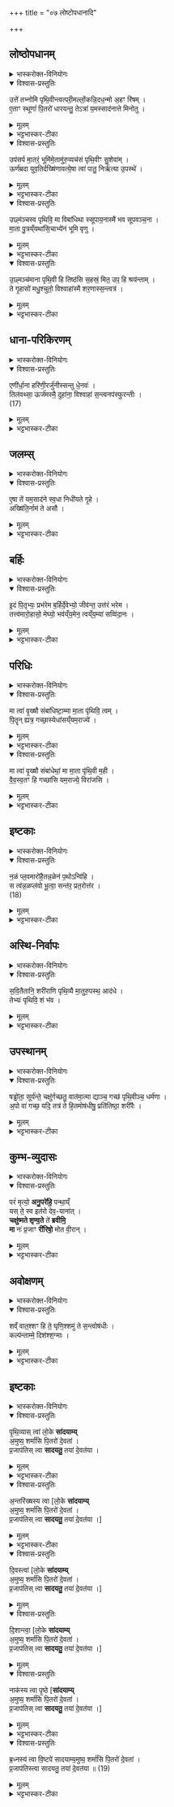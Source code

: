 +++
title = "०७ लोष्टोपधानादि"

+++
<div class="js_include" url="/vedAH_yajuH/taittirIyam/sArasvata-vibhAgaH/AraNyakam/sarva-prastutiH/04_pitR-medhAdi/07_loShTopadhAnAdi"  newLevelForH1="1" includeTitle="true">


## लोष्ठोपधानम्
<details><summary>भास्करोक्त-विनियोगः</summary>

1प्रतिदिशं विधृति-लोष्टानन्वीक्षमाण उपदधाति - उत्ते तभ्नोमीत्यादिभिः प्रतिमन्त्रं प्रथमा जगती । द्वितीया त्रिष्टुप् । तृतीया संस्तारपङ्क्तिः । चतुर्थी मध्येज्योतिर्जगती ॥ 
</details>

<details open><summary>विश्वास-प्रस्तुतिः</summary>

उत्ते॑ तभ्नोमि पृथि॒वीन्त्वत्परी॒मल्लों॒कन्नि॒दध॒न्मो अ॒हꣳ रि॑षम् ।  
ए॒ताꣳ स्थूणां॑ पि॒तरो॑ धारयन्तु॒ तेऽत्रा॑ य॒मस्साद॑नात्ते मिनोतु ।  
</details>

<details><summary>मूलम्</summary>

उत्ते॑ तभ्नोमि पृथि॒वीन्त्वत्परी॒मल्लों॒कन्नि॒दध॒न्मो अ॒हꣳ रि॑षम् ।  
ए॒ताꣳ स्थूणां॑ पि॒तरो॑ धारयन्तु॒ तेऽत्रा॑ य॒मस्साद॑नात्ते मिनोतु ।  
</details>

<details><summary>भट्टभास्कर-टीका</summary>

हे प्रेत ! ते तव त्वदर्थं पृथिवीम् उत्तभ्नोमि विधृतिलोष्टैर्दृढीकरोमि त्वत् । षष्ठ्यर्थे पञ्चमी । पर्य् उपरि तवोपरि इमं लोकं निदधत् स्थापयन् अहं मा उ मैव रिषं रिष्टो हिंसितो मा भूवम् । एतां स्थूणां चितिलक्षणां ते त्वदर्थं पितरो धारयन्त्व् अत्र चितौ यमस् ते सादनात् सदनं गृहं मिनोतु ॥  
</details>


<details open><summary>विश्वास-प्रस्तुतिः</summary>

उप॑सर्प मा॒तरं॒ भूमि॑मे॒तामु॑रु॒व्यच॑सं पृथि॒वीꣳ सु॒शेवा॑म् ।  
ऊर्ण॑म्रदा युव॒तिर्दख्षि॑णावत्ये॒षा त्वा॑ पातु॒ निर्ऋ॑त्या उ॒पस्थे॑ ।  
</details>

<details><summary>मूलम्</summary>

उप॑सर्प मा॒तरं॒ भूमि॑मे॒तामु॑रु॒व्यच॑सं पृथि॒वीꣳ सु॒शेवा॑म् ।  
ऊर्ण॑म्रदा युव॒तिर्दख्षि॑णावत्ये॒षा त्वा॑ पातु॒ निर्ऋ॑त्या उ॒पस्थे॑ ।  
</details>

<details><summary>भट्टभास्कर-टीका</summary>

2उपसर्पेति ॥ सर्वस्य मातृस्थानीयाम् एतां भूमिम् उपसर्प उपगच्छ हे प्रेत! उरुव्यचसं महावकाशां पृथिवीं क्रियाशब्दोऽयम् । प्रथितां विस्तीर्णां सुशेवां सुसुखाम् एषा च भूमिर् ऊर्णम्रदा ऊर्णावन् मृदुतरा स्त्रीवत् सुखकरी मिश्रयित्री वा धान्यादीनां दक्षिणावती दानस्य निमित्तभूता त्वा त्वां निर्ऋत्या उपस्थे विभक्तिव्यत्ययः । मृत्युदेवताया उपस्थात् पार्श्वात् पातु ॥  
</details>

<details open><summary>विश्वास-प्रस्तुतिः</summary>

उछ्म॑ञ्चस्व पृथिवि॒ मा विबा॑धिथा स्सूपाय॒नास्मै॑ भव सूपवञ्च॒ना ।  
मा॒ता पु॒त्रय्ँयथा॑सि॒चाभ्ये॑नं भूमि वृणु ।  
</details>

<details><summary>मूलम्</summary>

उछ्म॑ञ्चस्व पृथिवि॒ मा विबा॑धिथा स्सूपाय॒नास्मै॑ भव सूपवञ्च॒ना ।  
मा॒ता पु॒त्रय्ँयथा॑सि॒चाभ्ये॑नं भूमि वृणु ।  
</details>

<details><summary>भट्टभास्कर-टीका</summary>

3उदिति ॥ श्वसितेरन्तर्भावितण्यर्थस्यैतद्रूपम् । हे पृथिवि! इमं प्रेतम् उच्छ्मञ्चस्व उच्छ्वासय मा विबाधिथा मा विबाधिष्टाः । छान्दसस्सिज्लोपः । अस्मै अस्य प्रेतस्य सूपायना सूपगमना भव सूपवञ्चना सुप्रतिष्ठाना सूपवश्वना अथ चरणीया भव । किञ्च - हे भूमि! एनम् अभिवृणु छादय । यथा माता पुत्रं बालम् अङ्कगतं सिचा वस्त्रदशया अभिवृणोति तद्वत् ॥  
</details>

<details open><summary>विश्वास-प्रस्तुतिः</summary>

उ॒छ्मञ्च॑माना पृथि॒वी हि तिष्ठ॑सि स॒हस्रं॒ मित॒ उप॒ हि श्रय॑न्ताम् ।  
ते गृ॒हासो॑ मधु॒श्चुतो॒ विश्वाहा॑स्मै शर॒णास्स॒न्त्वत्र॑ ।  
</details>

<details><summary>मूलम्</summary>

उ॒छ्मञ्च॑माना पृथि॒वी हि तिष्ठ॑सि स॒हस्रं॒ मित॒ उप॒ हि श्रय॑न्ताम् ।  
ते गृ॒हासो॑ मधु॒श्चुतो॒ विश्वाहा॑स्मै शर॒णास्स॒न्त्वत्र॑ ।  
</details>

<details><summary>भट्टभास्कर-टीका</summary>

4उच्छ्मञ्चमानेति ॥ हिशब्दो हेतौ । यस्मात् त्वां पृथिवी विस्तिर्णा उच्छ्मञ्चमाना एतं प्रेतं मातेव बहुमन्यमाना तिष्ठसि । यस्माच्च सहस्रं मितः । वचनव्यत्ययः । मिताः शर्करा उपश्रयन्ताम् उपश्रयन्ते समन्ताद् धारयन्ति । लडर्थे लोट् । यस्मादेवं तस्मात् ते प्रकृताः पृथिवीशर्करा गृहसामानाधिकरण्यात् पुंस्त्वम् । गृहासः गृहभूता मधुश्चुतः मधुरसस्य अन्नस्य मधुन एव वा क्षरितारः विश्वाहा सर्वदा अस्मै प्रेताय शरणा आश्रयभूताः सन्तु भवन्त्व् अत्र लोके ॥  
</details>

## धाना-परिकिरणम्
<details><summary>भास्करोक्त-विनियोगः</summary>

5तिलमिश्राभिर्धानाभिस् त्रिर् अपसव्यं परिकिरति - एणीरित्य् अस्तारपङ्क्तिः ॥ 
</details>


<details open><summary>विश्वास-प्रस्तुतिः</summary>

एणी॑र्धा॒ना हरि॑णी॒रर्जु॑नीस्सन्तु धे॒नवः॑ ।  
तिल॑वथ्सा॒ ऊर्ज॑मस्मै॒ दुहा॑ना॒ विश्वाहा॑ स॒न्त्वनप॑स्फुरन्तीः ।  
(17)  
</details>

<details><summary>मूलम्</summary>

एणी॑र्धा॒ना हरि॑णी॒रर्जु॑नीस्सन्तु धे॒नवः॑ ।  
तिल॑वथ्सा॒ ऊर्ज॑मस्मै॒ दुहा॑ना॒ विश्वाहा॑ स॒न्त्वनप॑स्फुरन्तीः ।  
(17)  
</details>

<details><summary>भट्टभास्कर-टीका</summary>

एतशब्दात् 'वर्णादनुदात्तात्' इत्यादिना ङीप्नकारयोश्छान्दस णत्वम्, ‘वा छन्दसि' इति जसि पूर्वसवर्णः । एणीः श्वेता धाना भ्रष्टा यवा हरिणीर् हरितवर्णाः । अर्जुनीः शुद्धा भर्जनविशेष वर्णभेदा एवम्भूता धाना अस्मै प्रेताय धेनवः सन्तु तद्वत् कामदुधास्सन्तु । तिलवत्सा मिश्रितास् तिलास् तासां वत्सत्वेन रूप्यन्ते तिलैर्वा वत्सस् तद्वत्यः । उर्जम् अन्नं बलं वा दुहानाः क्षरन्त्यः विश्वाहा विश्वेष्वहस्सु सर्वदा अनपस्फुरन्तीर् अचलन्त्यः सन्तु ॥  
</details>

## जलम्स्
<details><summary>भास्करोक्त-विनियोगः</summary>

6अन्तश्शरा[श्शराव]स्थजलं दक्षिणत उपदधाति - एषेति ॥ 
</details>

<details open><summary>विश्वास-प्रस्तुतिः</summary>

ए॒षा ते॑ यम॒साद॑ने स्व॒धा निधी॑यते गृ॒हे ।  
अख्षि॑ति॒र्नाम॑ ते असौ ।  
</details>

<details><summary>मूलम्</summary>

ए॒षा ते॑ यम॒साद॑ने स्व॒धा निधी॑यते गृ॒हे ।  
अख्षि॑ति॒र्नाम॑ ते असौ ।  
</details>

<details><summary>भट्टभास्कर-टीका</summary>

हे प्रेत! यमसादने यमराष्ट्रं यत् ते गृहं तत्र एषा स्वधा निधीयते स्थाप्यते । सा ते अक्षितिर् नाम प्रसिद्ध्य् अक्षीणा ह्य् असाविति प्रेतस्य नाम सम्बुद्ध्या निर्देशः यज्ञशर्मन् ।।  
</details>

## बर्हिः
<details><summary>भास्करोक्त-विनियोगः</summary>

7समूलं बर्हिर्दक्षिणा स्तृणाति - इदमिति त्रिष्टुभा ॥ 
</details>


<details open><summary>विश्वास-प्रस्तुतिः</summary>

इ॒दं पि॒तृभ्यः॒ प्रभ॑रेम ब॒र्हिर्दे॒वेभ्यो॒ जीव॑न्त॒ उत्त॑रं भरेम ।  
तत्त्व॑मारो॒हासो॒ मेघ्यो॒ भव॑य्ँय॒मेन॒ त्वय्ँय॒म्या॑ सव्विंदा॒नः ।  
</details>

<details><summary>मूलम्</summary>

इ॒दं पि॒तृभ्यः॒ प्रभ॑रेम ब॒र्हिर्दे॒वेभ्यो॒ जीव॑न्त॒ उत्त॑रं भरेम ।  
तत्त्व॑मारो॒हासो॒ मेघ्यो॒ भव॑य्ँय॒मेन॒ त्वय्ँय॒म्या॑ सव्विंदा॒नः ।  
</details>

<details><summary>भट्टभास्कर-टीका</summary>

इदं बर्हिः प्रभरेम प्रहरेम । 'हृग्रहोर्भः' इति भः । प्रहरेम स्थापयामः । देवेभ्यः देवत्वमापन्नेभ्यः जीवन्तः स्वस्थास्सन्तः वयम् उत्तरम् उत्कृष्टतरं यथा तथा भरेम । उत्तरमिति विशेषविवक्षया पुनर्वचनम् । तद् बर्हिस् त्वमारोह असौ यज्ञशर्मन् । ओकारपाठस्तु छान्दसः । मेघ्यः मेघस्थितः वायुर् भवन् अनुस्वारस्तु छान्दसः । प्रेतत्वादन्तरिक्षे चरन् यमेन यम्या च संविदान ऐकमत्यं गतस् तत्र गतस् तयोरनुज्ञां लभमानः यमी यमस्य स्वसा भार्या वा ॥  
</details>

## परिधिः
<details><summary>भास्करोक्त-विनियोगः</summary>

8पालाशान् परिधीन् चतुरः प्रतिदिशं प्रसव्यं परिदधाति - मा त्वेति द्वाभ्याम् ॥  
पूर्वया पूर्वापरौ । उत्तरया दक्षिणोत्तरौ ।
</details>

<details open><summary>विश्वास-प्रस्तुतिः</summary>

मा त्वा॑ वृ॒ख्षौ संबा॑धिष्टा॒म्मा मा॒ता पृ॑थिवि॒ त्वम् ।  
पि॒तॄन् ह्यत्र॒ गच्छा॒स्येधा॑सय्ँयम॒राज्ये॑ ।  
</details>

<details><summary>मूलम्</summary>

मा त्वा॑ वृ॒ख्षौ संबा॑धिष्टा॒म्मा मा॒ता पृ॑थिवि॒ त्वम् ।  
पि॒तॄन् ह्यत्र॒ गच्छा॒स्येधा॑सय्ँयम॒राज्ये॑ ।  
</details>

<details><summary>भट्टभास्कर-टीका</summary>

हे प्रेत! त्वां वृक्षौ तद्विकारौ परिधी मा बाधिष्टां मा बाधिषाताम् । हे पृथिवि! त्वं च सर्वमाता सती इमं प्रेतं मा बाधिष्ठाः । हे प्रेत! त्वं हि यत्र स्थाने स्थितान् पितॄन् गच्छासि गच्छेस् तत्र यमराज्ये त्वम् एधास्य् अहं च अत्रैव लोके एधासम् एधिषीय ॥  
</details>

<details open><summary>विश्वास-प्रस्तुतिः</summary>

मा त्वा॑ वृ॒ख्षौ संबा॑धेथां॒ मा मा॒ता पृ॑थि॒वी म॒ही ।  
वै॒व॒स्व॒तꣳ हि गच्छा॑सि यम॒राज्ये॒ विरा॑जसि ।  
</details>

<details><summary>मूलम्</summary>

मा त्वा॑ वृ॒ख्षौ संबा॑धेथां॒ मा मा॒ता पृ॑थि॒वी म॒ही ।  
वै॒व॒स्व॒तꣳ हि गच्छा॑सि यम॒राज्ये॒ विरा॑जसि ।  
</details>

<details><summary>भट्टभास्कर-टीका</summary>

9उत्तमे मन्त्रे पूर्वम् अर्धं गतम् । मही महती वैवस्वतं गच्छासि गच्छेर् गत्वा च यमराज्ये स्थाने विराजसि विराज ॥  
</details>


## इष्टकाः
<details><summary>भास्करोक्त-विनियोगः</summary>

10मध्ये इषीका निदधाति - नळमित्यनुष्टुभा ॥ 
</details>

<details open><summary>विश्वास-प्रस्तुतिः</summary>

न॒ळं प्ल॒वमारो॑है॒तन्न॒ळेन॑ प॒थोऽन्वि॑हि ।  
स त्व॑न्न॒ळप्ल॑वो भू॒त्वा॒ सन्त॑र॒ प्रत॒रोत्त॑र ।  
(18)  
</details>

<details><summary>मूलम्</summary>

न॒ळं प्ल॒वमारो॑है॒तन्न॒ळेन॑ प॒थोऽन्वि॑हि ।  
स त्व॑न्न॒ळप्ल॑वो भू॒त्वा॒ सन्त॑र॒ प्रत॒रोत्त॑र ।  
(18)  
</details>

<details><summary>भट्टभास्कर-टीका</summary>

यो जले प्लवते न मज्जति स प्लवः नळेः कल्पितम् एतं प्लवम् आरोह तेन नळेन प्लवेन सर्वान् मार्गान् अन्विह्य् अनुगच्छ । स त्वं नः कल्पितप्लवो भूत्वा यत्तरितव्यं नद्यादि मार्गे सन्तर प्रतर प्रकर्षेण तर उत्तर उत्तरपारं प्राप्नुहि ।।  
</details>

## अस्थि-निर्वापः
<details><summary>भास्करोक्त-विनियोगः</summary>

11अस्थीनि तेषु दर्भेषु निवपति - सवितेत्यादि ॥ 
</details>

<details open><summary>विश्वास-प्रस्तुतिः</summary>

स॒वि॒तैतानि॒ शरी॑राणि पृथि॒व्यै मा॒तुरु॒पस्थ॒ आद॑धे ।  
तेभ्यः॑ पृथिवि॒ शं भ॑व ।  
</details>

<details><summary>मूलम्</summary>

स॒वि॒तैतानि॒ शरी॑राणि पृथि॒व्यै मा॒तुरु॒पस्थ॒ आद॑धे ।  
तेभ्यः॑ पृथिवि॒ शं भ॑व ।  
</details>

<details><summary>भट्टभास्कर-टीका</summary>

गता । तेभ्यः शरीरेभ्यः हे पृथिवि ! त्वं शम्भव ॥
</details>

## उपस्थानम्
<details><summary>भास्करोक्त-विनियोगः</summary>

12यथाङ्गमङ्गानि सन्निधायोपतिष्ठते - तत्र मन्त्रः - षड्ढोता सूर्यं ते चक्षुरिति ॥
</details>


<details open><summary>विश्वास-प्रस्तुतिः</summary>

षड्ढो॑ता॒ सूर्य॑न्ते॒ चक्षु॑र्गच्छतु॒ वात॑मा॒त्मा द्याञ्च॒ गच्छ॑ पृथि॒वीञ्च॒ धर्म॑णा ।  
अ॒पो वा॑ गच्छ॒ यदि॒ तत्र॑ ते हि॒तमोष॑धीषु॒ प्रति॑तिष्ठा॒ शरी॑रैः ।  
</details>

<details><summary>मूलम्</summary>

षड्ढो॑ता॒ सूर्य॑न्ते॒ चक्षु॑र्गच्छतु॒ वात॑मा॒त्मा द्याञ्च॒ गच्छ॑ पृथि॒वीञ्च॒ धर्म॑णा ।  
अ॒पो वा॑ गच्छ॒ यदि॒ तत्र॑ ते हि॒तमोष॑धीषु॒ प्रति॑तिष्ठा॒ शरी॑रैः ।  
</details>


<details><summary>भट्टभास्कर-टीका</summary>

'सूर्यं ते चक्षुः । वातं प्राणः' इति षड्ढोता पूर्वमेव व्याख्यातः । इयानेव भेदस् ते तव स्वभूतं चक्षुरिन्द्रियं सूर्यं साकाङ्क्षत्वात् समानार्थायामृचि दर्शनाच्च गच्छत्विति गम्यते । एवं वातं प्राण इत्यादावपि द्रष्टव्यम् । द्यां पृष्ठं; स्पर्शनात् पृष्ठम् । त्वयि पृष्ठलग्नं सूक्ष्मशरीरं द्युलोकं गच्छतु । आप्नोतेर् आत्मा व्यापी श्रोत्रेन्द्रियम् अन्तरिक्षं स्वप्रकृतिं गच्छतु । अङ्गैर् अङ्गानि । विभक्तिव्यत्ययः । यज्ञं गच्छत्व् अङ्गैर्वा त्वं यज्ञं गच्छ यज्ञाङ्गं शरीरम् आप्नुहि शरीरे भस्मीभूते पृथिवीं गच्छ तया सह एकीभव । एतावानेव मन्त्रः । 'वाचस्पते'20 इत्यादिकस्तु मन्त्रशेषो ग्रहाभिधानाख्यो होमेष्वेवोक्तः पुरस्तात् । 'सूर्यं ते चक्षुः' इति गतम् ॥  
</details>

## कुम्भ-व्युदासः
<details><summary>भास्करोक्त-विनियोगः</summary>

13भुक्तभोगेन वाससा कुम्भं निमृज्य  
शिरसा उपरि दक्षिणां व्युदस्यति - परमिति त्रिष्टुभा ॥ 
</details>


<details open><summary>विश्वास-प्रस्तुतिः</summary>

परं॑ मृत्यो॒ **अनु॒परे॑हि॒** पन्था॒य्ँ  
यस् ते॒ स्व इत॑रो देव॒-याना॑त् ।  
**चक्षु॑ष्मते शृण्व॒ते** ते॑ **ब्रवीमि॒**  
**मा** नः॑ प्र॒जाꣳ **री॑रिषो॒** मोत वी॒रान् ।  
</details>

<details><summary>मूलम्</summary>

परं॑ मृत्यो॒ अनु॒परे॑हि॒ पन्था॒य्ँयस्ते॒ स्व इत॑रो देव॒याना॑त् ।  
चक्षु॑ष्मते शृण्व॒ते ते॑ ब्रवीमि॒ मा नः॑ प्र॒जाꣳ री॑रिषो॒ मोत वी॒रान् ।  
</details>

<details><summary>भट्टभास्कर-टीका</summary>

वस्यमानं वासो मृत्युत्वेन रूप्यते । हे मृत्यो! देवा येन पथा यान्ति स देव यानः पन्थास् तं विना परम् अन्यं पन्थां पन्थानम् अनुपरेह्य् अनुपरागच्छ तद्गामिनं जनम् अनुवर्तस्व । अयं पुनरस्मत्पिता देवयानं पन्थानमभिप्रस्थितस् तं माऽनुपरागच्छ । किञ्च - चक्षुष्मांश्च त्वं भवसि । ब्रुवतो मे श्रद्धां द्रष्टुं शृण्वंश्च भवसि । न अनादरेण पराङ्मुखः । अतश् चक्षुष्मते च शृण्वते च ब्रवीमि । किं ब्रवीषि? नो ऽस्माकं प्रजां दुहितृदौहित्रादि मा रीरिषः मा हिंसीः । मा उत मोत मा च वीरान् पुत्रपौत्रादिकान् ॥  
</details>

## अवोक्षणम्
<details><summary>भास्करोक्त-विनियोगः</summary>

14उदपात्रेणोदुम्बर-शाखयाऽवोक्षति - शं वात इति ॥ 
</details>


<details open><summary>विश्वास-प्रस्तुतिः</summary>

शव्ँ वात॒श्शꣳ हि ते॒ घृणि॒श्शमु॑ ते स॒न्त्वोष॑धीः ।  
कल्प॑न्ताम्मे॒ दिश॑श्श॒ग्माः ।  
</details>

<details><summary>मूलम्</summary>

शव्ँ वात॒श्शꣳ हि ते॒ घृणि॒श्शमु॑ ते स॒न्त्वोष॑धीः ।  
कल्प॑न्ताम्मे॒ दिश॑श्श॒ग्माः ।  
</details>

<details><summary>भट्टभास्कर-टीका</summary>

वातस् ते शम् अस्तु । घृणिर् आदित्यः सोऽपि ते शम् अस्तु । ओषधीर् ओषधयश्च ते शं सन्तु । मे मह्यं दिशः शग्माः सुखा भवन्तु ॥  
</details>

## इष्टकाः
<details><summary>भास्करोक्त-विनियोगः</summary>

15-16इष्टकाः प्रतिदिशम् अनन्वीक्षमाण उपदधाति -  
मध्ये पञ्चमीम् ।
</details>


<details open><summary>विश्वास-प्रस्तुतिः</summary>

पृ॒थि॒व्यास् त्वा॑ लो॒के **सा॑दयाम्य्**  
अ॒मुष्य॒ शर्मा॑सि पि॒तरो॑ दे॒वता॑ ।  
प्र॒जाप॑तिस् त्वा **सादयतु॒** तया॑ दे॒वत॑या ।  
</details>

<details><summary>मूलम्</summary>

पृ॒थि॒व्यास्त्वा॑ लो॒के सा॑दयाम्य॒मुष्य॒ शर्मा॑सि पि॒तरो॑ दे॒वता॑ ।  
प्र॒जाप॑तिस्त्वा सादयतु॒ तया॑ दे॒वत॑या ।  
</details>

<details><summary>भट्टभास्कर-टीका</summary>

तस्माद् दक्षिणे षष्ठीम् । पृथिव्यास्त्वा यस्य लोकस्य पृथिव्य् अधिष्ठात्री स पृथिव्या लोकस् तत्र त्या त्वां सादयामि हे इष्टके !  
अमुष्य नामनिर्देशष्षष्ठया यज्ञशर्मणः **शर्म** शरणम् **असि** **पितरश्च देवता**! त्वा त्वां प्रजापतिः सादयतु ।
सा च त्वं तया देवतया अङ्गिरस इव ध्रुवा सीद निश्चला सीद । एतेन उत्तरा व्याख्याताः ।
</details>

<details open><summary>विश्वास-प्रस्तुतिः</summary>

अ॒न्तरि॑ख्षस्य त्वा [लो॒के **सा॑दयाम्य्**  
अ॒मुष्य॒ शर्मा॑सि पि॒तरो॑ दे॒वता॑ ।  
प्र॒जाप॑तिस् त्वा **सादयतु॒** तया॑ दे॒वत॑या ।]
</details>

<details><summary>मूलम्</summary>

अ॒न्तरि॑ख्षस्य त्वा 
</details>

<details><summary>भट्टभास्कर-टीका</summary>

तत्र च आदितस्त्रिषु लोकेषु सादयामीत्यादेरनुषङ्गः । 
</details>


<details open><summary>विश्वास-प्रस्तुतिः</summary>

दि॒वस्त्वा॑ [लो॒के **सा॑दयाम्य्**  
अ॒मुष्य॒ शर्मा॑सि पि॒तरो॑ दे॒वता॑ ।  
प्र॒जाप॑तिस् त्वा **सादयतु॒** तया॑ दे॒वत॑या ।]
</details>

<details><summary>मूलम्</summary>

दि॒वस्त्वा॑ 
</details>


<details open><summary>विश्वास-प्रस्तुतिः</summary>

दि॒शान्त्वा॒ [लो॒के **सा॑दयाम्य्**  
अ॒मुष्य॒ शर्मा॑सि पि॒तरो॑ दे॒वता॑ ।  
प्र॒जाप॑तिस् त्वा **सादयतु॒** तया॑ दे॒वत॑या ।]
</details>

<details><summary>मूलम्</summary>

दि॒शान्त्वा॒ 
</details>

<details open><summary>विश्वास-प्रस्तुतिः</summary>

नाक॑स्य त्वा पृ॒ष्ठे [**सा॑दयाम्य्**  
अ॒मुष्य॒ शर्मा॑सि पि॒तरो॑ दे॒वता॑ ।  
प्र॒जाप॑तिस् त्वा **सादयतु॒** तया॑ दे॒वत॑या ।]
</details>

<details><summary>मूलम्</summary>

नाक॑स्य त्वा 
</details>

<details><summary>भट्टभास्कर-टीका</summary>

चतुर्थे, पञ्चमे च सादयामीत्यादेर् अनुषङ्गः । 

नाकस्य सुवर्गस्य लोकस्य पृष्ठे प्रधाने सादयामि 
</details>


<details open><summary>विश्वास-प्रस्तुतिः</summary>

ब्र॒ध्नस्य॑ त्वा वि॒ष्टपे॑ सादयाम्य॒मुष्य॒ शर्मा॑सि पि॒तरो॑ दे॒वता॑ ।  
प्र॒जाप॑तिस्त्वा सादयतु॒ तया॑ दे॒वत॑या ॥ (19)
</details>

<details><summary>मूलम्</summary>

ब्र॒ध्नस्य॑ त्वा वि॒ष्टपे॑ सादयाम्य॒मुष्य॒ शर्मा॑सि पि॒तरो॑ दे॒वता॑ ।  
प्र॒जाप॑तिस्त्वा सादयतु॒ तया॑ दे॒वत॑या ॥ (19)
</details>

<details><summary>भट्टभास्कर-टीका</summary>

ब्रध्नस्य आदित्यस्य विष्टपे विगततापे स्थाने सादयामीत्यादिः ॥  
इत्यारण्यके चतुर्थे सप्तमोऽनुवाकः ॥
</details>



</div>